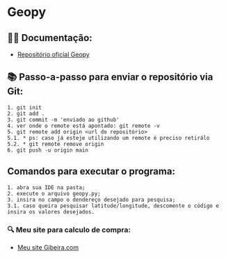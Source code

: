 
# Geopy

## 🧙‍♂️ Documentação:
- [Repositório oficial Geopy](https://github.com/geopy/geopy)


## 📚 Passo-a-passo para enviar o repositório via Git:

```
1. git init
2. git add .
3. git commit -m 'enviado ao github'
4. ver onde o remote está apontado: git remote -v
5. git remote add origin <url do repositório>
5.1. * ps: caso já esteje utilizando um remote é preciso retirálo
5.2. * git remote remove origin
6. git push -u origin main

```
## Comandos para executar o programa:
```
1. abra sua IDE na pasta;
2. execute o arquivo geopy.py;
3. insira no campo o dendereço desejado para pesquisa;
3.1. caso queira pesquisar latitude/longitude, descomente o código e insira os valores desejados.
```
### 🔍 Meu site para calculo de compra:

- [Meu site Gibeira.com](https://gibeira.com/)
